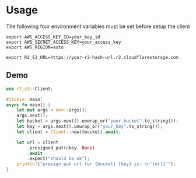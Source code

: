 # Usage

The following four environment variables must be set before setup the client

 ```shell
export AWS_ACCESS_KEY_ID=your_key_id
export AWS_SECRET_ACCESS_KEY=your_access_key
export AWS_REGION=auto

export R2_S3_URL=https://your-r2-hash-url.r2.cloudflarestorage.com

```

## Demo

```rust
use r2_s3::Client;

#[tokio::main]
async fn main() {
    let mut args = env::args();
    args.next();
    let bucket = args.next().unwrap_or("your-bucket".to_string());
    let key = args.next().unwrap_or("your_key".to_string());
    let client = Client::new(&bucket).await;

    let url = client
        .presigned_put(&key, None)
        .await
        .expect("should be ok");
    println!("presign put url for {bucket} {key} is: \n'{url}'");
}

```
